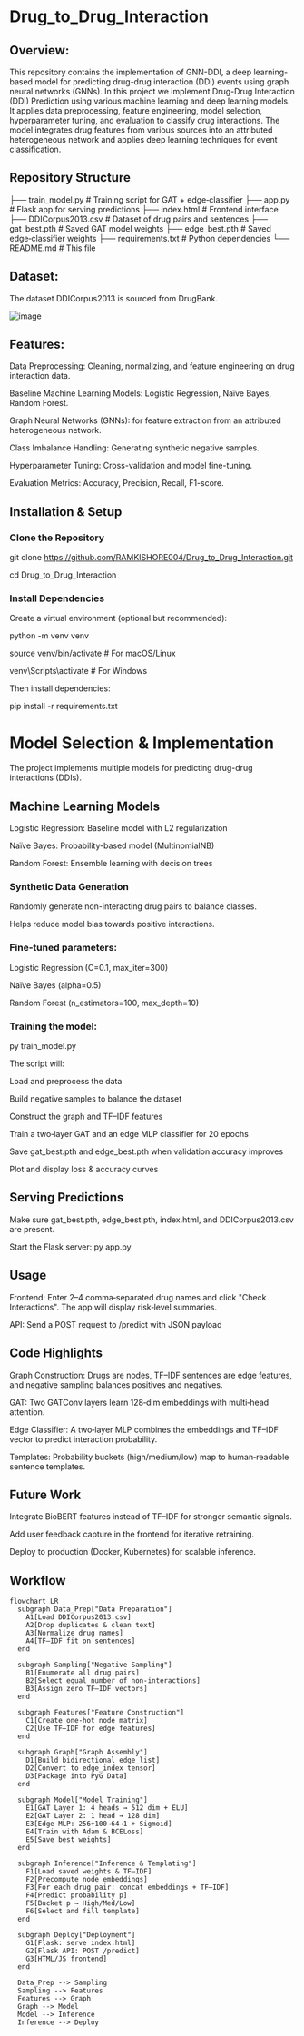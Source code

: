 # Drug_to_Drug_Interaction

## Overview:

This repository contains the implementation of GNN-DDI, a deep learning-based model for predicting drug-drug interaction (DDI) events using graph neural networks (GNNs). In this project we implement Drug-Drug Interaction (DDI) Prediction using various machine learning and deep learning models. It applies data preprocessing, feature engineering, model selection, hyperparameter tuning, and evaluation to classify drug interactions. The model integrates drug features from various sources into an attributed heterogeneous network and applies deep learning techniques for event classification.
## Repository Structure
├── train_model.py          # Training script for GAT + edge‑classifier
├── app.py                  # Flask app for serving predictions
├── index.html              # Frontend interface
├── DDICorpus2013.csv       # Dataset of drug pairs and sentences
├── gat_best.pth            # Saved GAT model weights
├── edge_best.pth           # Saved edge‑classifier weights
├── requirements.txt        # Python dependencies
└── README.md               # This file

## Dataset:

The dataset DDICorpus2013 is sourced from DrugBank.

![image](https://github.com/user-attachments/assets/8003d8c7-9d58-46ff-babe-7838b5583cbf)


## Features:

Data Preprocessing: Cleaning, normalizing, and feature engineering on drug interaction data.

Baseline Machine Learning Models: Logistic Regression, Naïve Bayes, Random Forest.

Graph Neural Networks (GNNs): for feature extraction from an attributed heterogeneous network.

Class Imbalance Handling: Generating synthetic negative samples.

Hyperparameter Tuning: Cross-validation and model fine-tuning.

Evaluation Metrics: Accuracy, Precision, Recall, F1-score.

## Installation & Setup
### Clone the Repository

git clone https://github.com/RAMKISHORE004/Drug_to_Drug_Interaction.git

cd Drug_to_Drug_Interaction

### Install Dependencies

Create a virtual environment (optional but recommended):

python -m venv venv

source venv/bin/activate   # For macOS/Linux

venv\Scripts\activate      # For Windows

Then install dependencies:

pip install -r requirements.txt

# Model Selection & Implementation

The project implements multiple models for predicting drug-drug interactions (DDIs).

## Machine Learning Models

Logistic Regression:	Baseline model with L2 regularization

Naïve Bayes:	Probability-based model (MultinomialNB)

Random Forest:	Ensemble learning with decision trees

### Synthetic Data Generation

Randomly generate non-interacting drug pairs to balance classes.

Helps reduce model bias towards positive interactions.


### Fine-tuned parameters:

Logistic Regression (C=0.1, max_iter=300)

Naïve Bayes (alpha=0.5)

Random Forest (n_estimators=100, max_depth=10)


### Training the model:

py train_model.py

The script will:

Load and preprocess the data

Build negative samples to balance the dataset

Construct the graph and TF–IDF features

Train a two‐layer GAT and an edge MLP classifier for 20 epochs

Save gat_best.pth and edge_best.pth when validation accuracy improves

Plot and display loss & accuracy curves

## Serving Predictions

Make sure gat_best.pth, edge_best.pth, index.html, and DDICorpus2013.csv are present.

Start the Flask server:
py app.py

## Usage
Frontend: Enter 2–4 comma‐separated drug names and click "Check Interactions". The app will display risk‐level summaries.

API: Send a POST request to /predict with JSON payload

## Code Highlights

Graph Construction: Drugs are nodes, TF–IDF sentences are edge features, and negative sampling balances positives and negatives.

GAT: Two GATConv layers learn 128‐dim embeddings with multi‐head attention.

Edge Classifier: A two‐layer MLP combines the embeddings and TF–IDF vector to predict interaction probability.

Templates: Probability buckets (high/medium/low) map to human‐readable sentence templates.

## Future Work

Integrate BioBERT features instead of TF–IDF for stronger semantic signals.

Add user feedback capture in the frontend for iterative retraining.

Deploy to production (Docker, Kubernetes) for scalable inference.

## Workflow 
```mermaid
flowchart LR
  subgraph Data_Prep["Data Preparation"]
    A1[Load DDICorpus2013.csv]
    A2[Drop duplicates & clean text]
    A3[Normalize drug names]
    A4[TF–IDF fit on sentences]
  end

  subgraph Sampling["Negative Sampling"]
    B1[Enumerate all drug pairs]
    B2[Select equal number of non‑interactions]
    B3[Assign zero TF–IDF vectors]
  end

  subgraph Features["Feature Construction"]
    C1[Create one‑hot node matrix]
    C2[Use TF–IDF for edge features]
  end

  subgraph Graph["Graph Assembly"]
    D1[Build bidirectional edge_list]
    D2[Convert to edge_index tensor]
    D3[Package into PyG Data]
  end

  subgraph Model["Model Training"]
    E1[GAT Layer 1: 4 heads → 512 dim + ELU]
    E2[GAT Layer 2: 1 head → 128 dim]
    E3[Edge MLP: 256+100→64→1 + Sigmoid]
    E4[Train with Adam & BCELoss]
    E5[Save best weights]
  end

  subgraph Inference["Inference & Templating"]
    F1[Load saved weights & TF–IDF]
    F2[Precompute node embeddings]
    F3[For each drug pair: concat embeddings + TF–IDF]
    F4[Predict probability p]
    F5[Bucket p → High/Med/Low]
    F6[Select and fill template]
  end

  subgraph Deploy["Deployment"]
    G1[Flask: serve index.html]
    G2[Flask API: POST /predict]
    G3[HTML/JS frontend]
  end

  Data_Prep --> Sampling
  Sampling --> Features
  Features --> Graph
  Graph --> Model
  Model --> Inference
  Inference --> Deploy










